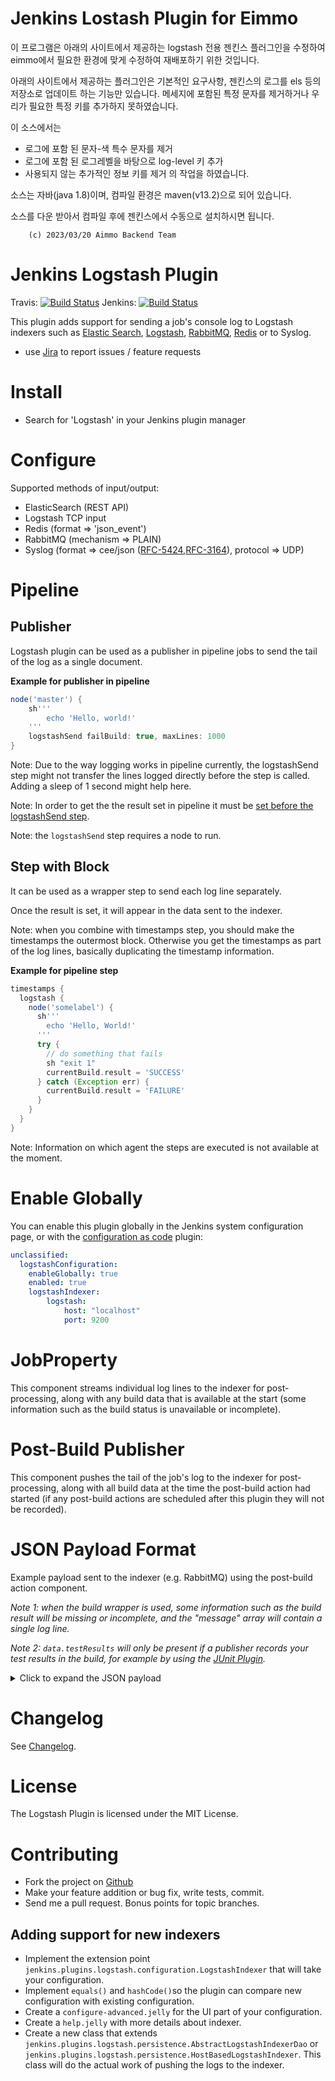 Jenkins Lostash Plugin for Eimmo
================================
이 프로그램은 아래의 사이트에서 제공하는 logstash 전용 젠킨스 플러그인을 수정하여 eimmo에서 필요한 환경에 맞게 수정하여 재배포하기 위한 것입니다.

아래의 사이트에서 제공하는 플러그인은 기본적인 요구사항, 젠킨스의 로그를 els 등의 저장소로 업데이트 하는 기능만 있습니다. 메세지에 포함된 특정 문자를 제거하거나 우리가 필요한 특정 키를 추가하지 못하였습니다.

이 소스에서는 
- 로그에 포함 된 문자-색 특수 문자를 제거
- 로그에 포함 된 로그레벨을 바탕으로 log-level 키 추가
- 사용되지 않는 추가적인 정보 키를 제거
의 작업을 하였습니다.

소스는 자바(java 1.8)이며, 컴파일 환경은 maven(v13.2)으로 되어 있습니다.

소스를 다운 받아서 컴파일 후에 젠킨스에서 수동으로 설치하시면 됩니다.


        (c) 2023/03/20 Aimmo Backend Team


Jenkins Logstash Plugin
=======================

Travis: [![Build Status](https://travis-ci.org/jenkinsci/logstash-plugin.svg?branch=master)](https://travis-ci.org/jenkinsci/logstash-plugin)
Jenkins: [![Build Status](https://ci.jenkins.io/job/Plugins/job/logstash-plugin/job/master/badge/icon)](https://ci.jenkins.io/job/Plugins/job/logstash-plugin/job/master/)

This plugin adds support for sending a job's console log to Logstash indexers such as [Elastic Search](https://www.elastic.co/products/elasticsearch), 
[Logstash](https://www.elastic.co/de/products/logstash), [RabbitMQ](https://www.rabbitmq.com), 
[Redis](https://redis.io/) or to Syslog.

* use [Jira](https://issues.jenkins.io) to report issues / feature requests

Install
=======

* Search for 'Logstash' in your Jenkins plugin manager

Configure
=========

Supported methods of input/output:

* ElasticSearch (REST API)
* Logstash TCP input
* Redis (format => 'json_event')
* RabbitMQ (mechanism => PLAIN)
* Syslog (format => cee/json ([RFC-5424](https://tools.ietf.org/html/rfc5424),[RFC-3164](https://tools.ietf.org/html/rfc3164)), protocol => UDP)

Pipeline
=========

Publisher
---------

Logstash plugin can be used as a publisher in pipeline jobs to send the
tail of the log as a single document.

**Example for publisher in pipeline**

```Groovy
node('master') {
    sh'''
        echo 'Hello, world!'
    '''
    logstashSend failBuild: true, maxLines: 1000
}
```

Note: Due to the way logging works in pipeline currently, the
logstashSend step might not transfer the lines logged directly before
the step is called. Adding a sleep of 1 second might help here.

Note: In order to get the the result set in pipeline it must be [set
before the logstashSend
step](https://support.cloudbees.com/hc/en-us/articles/218554077-How-to-set-current-build-result-in-Pipeline-).

Note: the `logstashSend` step requires a node to run.

Step with Block
---------------

It can be used as a wrapper step to send each log line separately.

Once the result is set, it will appear in the data sent to the indexer.

Note: when you combine with timestamps step, you should make the
timestamps the outermost block. Otherwise you get the timestamps as
part of the log lines, basically duplicating the timestamp information.

**Example for pipeline step**

```Groovy
timestamps {
  logstash {
    node('somelabel') {
      sh'''
        echo 'Hello, World!'
      '''
      try {
        // do something that fails
        sh "exit 1"
        currentBuild.result = 'SUCCESS'
      } catch (Exception err) {
        currentBuild.result = 'FAILURE'
      }    
    }
  }
}
```

Note: Information on which agent the steps are executed is not available
at the moment.

Enable Globally
=======

You can enable this plugin globally in the Jenkins system configuration page, 
or with the [configuration as code](https://plugins.jenkins.io/configuration-as-code/) plugin: 

```yaml
unclassified:
  logstashConfiguration:
    enableGlobally: true
    enabled: true
    logstashIndexer:
        logstash:
            host: "localhost"
            port: 9200
```

JobProperty
=======

This component streams individual log lines to the indexer for post-processing, 
along with any build data that is available at the start (some information such as the build status is unavailable or incomplete).

Post-Build Publisher
=======

This component pushes the tail of the job's log to the indexer for post-processing, 
along with all build data at the time the post-build action had started (if any post-build actions are scheduled after this plugin they will not be recorded).

JSON Payload Format
=======

Example payload sent to the indexer (e.g. RabbitMQ) using the post-build action component. 

_Note 1: when the build wrapper is used, some information such as the build result will be missing or incomplete, 
and the "message" array will contain a single log line._

_Note 2: `data.testResults` will only be present if a publisher records your test results in the build, 
for example by using the [JUnit Plugin](https://plugins.jenkins.io/junit/)._

<details>

<summary>Click to expand the JSON payload</summary>

```json
{
   "data":{
      "id":"2014-10-13_19-51-29",
      "result":"SUCCESS",
      "projectName":"my_example_job",
      "fullProjectName":"folder/my_example_job",
      "displayName":"#1",
      "fullDisplayName":"My Example Job #1",
      "url":"job/my_example_job/1/",
      "buildHost":"Jenkins",
      "buildLabel":"",
      "buildNum":1,
      "buildDuration":0,
      "rootProjectName":"my_example_job",
      "rootFullProjectName":"folder/my_example_job",
	  "rootProjectDisplayName":"#1",
      "rootBuildNum":1,
      "buildVariables":{
         "PARAM1":"VALUE1",
         "PARAM2":"VALUE2"
      },
      "testResults":{
         "totalCount":45,
         "skipCount":0,
         "failCount":0,
         "failedTests":[]
      }
   },
   "message":[
      "Started by user anonymous",
      "Building in workspace /var/lib/jenkins/jobs/my_example_job/workspace",
      "Hello, World!"
   ],
   "source":"jenkins",
   "source_host":"http://localhost:8080/jenkins/",
   "@timestamp":"2014-10-13T19:51:29-0700",
   "@version":1
}
```

</details>

Changelog
=======

See [Changelog](./CHANGELOG.md).

License
=======

The Logstash Plugin is licensed under the MIT License.

Contributing
============

* Fork the project on [Github](https://github.com/jenkinsci/logstash-plugin)
* Make your feature addition or bug fix, write tests, commit.
* Send me a pull request. Bonus points for topic branches.

Adding support for new indexers
-------------------------------

* Implement the extension point `jenkins.plugins.logstash.configuration.LogstashIndexer` that will take your configuration.
* Implement `equals()` and `hashCode()`so the plugin can compare new configuration with existing configuration.
* Create a `configure-advanced.jelly` for the UI part of your configuration.
* Create a `help.jelly` with more details about indexer.
* Create a new class that extends `jenkins.plugins.logstash.persistence.AbstractLogstashIndexerDao` or `jenkins.plugins.logstash.persistence.HostBasedLogstashIndexer`. This class will do the actual work of pushing the logs to the indexer.
